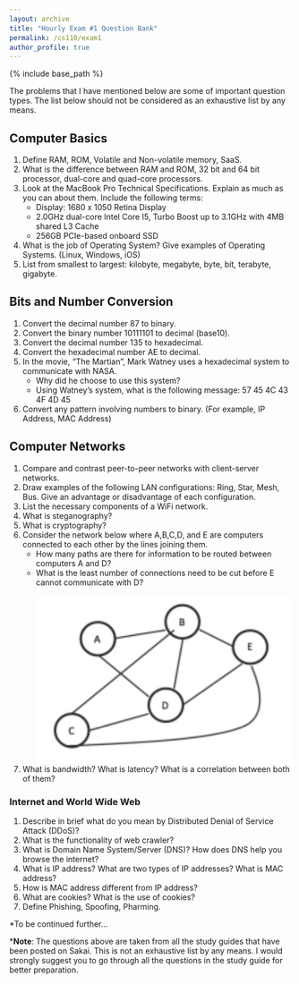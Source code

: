 ```yaml
---
layout: archive
title: "Hourly Exam #1 Question Bank"
permalink: /cs110/exam1
author_profile: true
---
```

{% include base_path %} 

The problems that I have mentioned below are some of important question types. The list below should not be considered as an exhaustive list by any means. 
## Computer Basics
1. Define RAM, ROM, Volatile and Non-volatile memory, SaaS.
2. What is the difference between RAM and ROM, 32 bit and 64 bit processor, dual-core and quad-core processors.
3. Look at the MacBook Pro Technical Specifications. Explain as much as you can about them. Include the following terms:    
    * Display: 1680 x 1050 Retina Display
    * 2.0GHz dual-core Intel Core I5, Turbo Boost up to 3.1GHz with 4MB shared L3 Cache
    * 256GB PCIe-based onboard SSD
4. What is the job of Operating System? Give examples of Operating Systems. (Linux, Windows, iOS)
5. List from smallest to largest: kilobyte, megabyte, byte, bit, terabyte, gigabyte.

## Bits and Number Conversion
1. Convert the decimal number 87 to binary.
2. Convert the binary number 10111101 to decimal (base10).
3. Convert the decimal number 135 to hexadecimal.
4. Convert the hexadecimal number AE to decimal.
5. In the movie, “The Martian”, Mark Watney uses a hexadecimal system to communicate with NASA.     
      * Why did he choose to use this system?
      * Using Watney’s system, what is the following message: 57 45 4C 43 4F 4D 45
6. Convert any pattern involving numbers to binary. (For example, IP Address, MAC Address)
      
## Computer Networks
1. Compare and contrast peer-to-peer networks with client-server networks.
2. Draw examples of the following LAN configurations: Ring, Star, Mesh, Bus. Give an advantage or disadvantage of each configuration. 
3. List the necessary components of a WiFi network.
4. What is steganography? 
5. What is cryptography?
6. Consider the network below where A,B,C,D, and E are computers connected to each other by the lines joining them.    
      * How many paths are there for information to be routed between computers A and D?
      * What is the least number of connections need to be cut before E cannot communicate with D?<br/><br/><img src='/images/cs110.PNG' width="500" height="300" align="middle">     
7. What is bandwidth? What is latency? What is a correlation between both of them?

### Internet and World Wide Web
1. Describe in brief what do you mean by Distributed Denial of Service Attack (DDoS)?
2. What is the functionality of web crawler?
3. What is Domain Name System/Server (DNS)? How does DNS help you browse the internet?
4. What is IP address? What are two types of IP addresses? What is MAC address?
5. How is MAC address different from IP address?
6. What are cookies? What is the use of cookies?
7. Define Phishing, Spoofing, Pharming.

*To be continued further...

***Note**: The questions above are taken from all the study guides that have been posted on Sakai. This is not an exhaustive list by any means. I would strongly suggest you to go through all the questions in the study guide for better preparation. 
